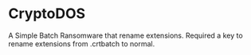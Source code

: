 # CryptoDOS
A Simple Batch Ransomware that rename extensions. Required a key to rename extensions from .crtbatch to normal. 
